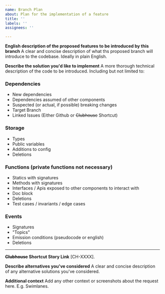 ```yaml
---
name: Branch Plan
about: Plan for the implementation of a feature
title: ''
labels: ''
assignees: ''

---
```


**English description of the proposed features to be introduced by this branch**
A clear and concise description of what ths proposed branch will introduce to the codebase. Ideally in plain English.

**Describe the solution you'd like to implement**
A more thorough technical description of the code to be introduced. Including but not limited to:

### Dependencies

- New dependencies
- Dependencies assumed of other components
- Suspected (or actual, if possible) breaking changes
- Target Branch
- Linked Issues (Either Github or ~~Clubhouse~~ Shortcut)

### Storage

- Types
- Public variables
- Additions to config
- Deletions

### Functions (private functions not necessary)

- Statics with signatures
- Methods with signatures
- Interfaces / Apis exposed to other components to interact with
- Doc block
- Deletions
- Test cases / invariants / edge cases

### Events

- Signatures
- "Topics"
- Emission conditions (pseudocode or english)
- Deletions

---

**~~Clubhouse~~ Shortcut Story Link**
[CH-XXXX].

**Describe alternatives you've considered**
A clear and concise description of any alternative solutions you've considered.

**Additional context**
Add any other context or screenshots about the request here. E.g. Swimlanes.
